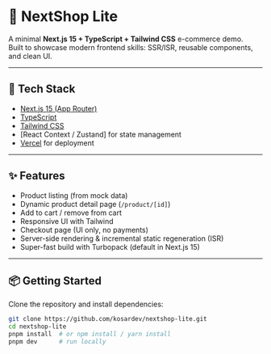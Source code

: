# 🛒 NextShop Lite

A minimal **Next.js 15 + TypeScript + Tailwind CSS** e-commerce demo.  
Built to showcase modern frontend skills: SSR/ISR, reusable components, and clean UI.

---

## 🚀 Tech Stack
- [Next.js 15 (App Router)](https://nextjs.org/)
- [TypeScript](https://www.typescriptlang.org/)
- [Tailwind CSS](https://tailwindcss.com/)
- [React Context / Zustand] for state management
- [Vercel](https://vercel.com/) for deployment

---

## ✨ Features
- Product listing (from mock data)
- Dynamic product detail page (`/product/[id]`)
- Add to cart / remove from cart
- Responsive UI with Tailwind
- Checkout page (UI only, no payments)
- Server-side rendering & incremental static regeneration (ISR)
- Super-fast build with Turbopack (default in Next.js 15)

---

## 📦 Getting Started
Clone the repository and install dependencies:

```bash
git clone https://github.com/kosardev/nextshop-lite.git
cd nextshop-lite
pnpm install  # or npm install / yarn install
pnpm dev      # run locally